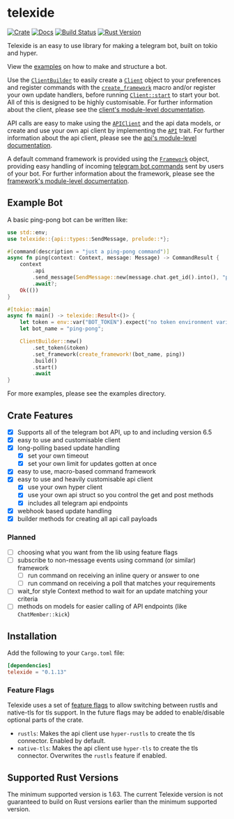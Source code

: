 # telexide

[![Crate](https://img.shields.io/crates/v/telexide?style=flat-square)](https://crates.io/crates/telexide)
[![Docs](https://docs.rs/telexide/badge.svg)](https://docs.rs/telexide)
[![Build Status](https://img.shields.io/endpoint.svg?url=https%3A%2F%2Factions-badge.atrox.dev%2Fcallieve%2Ftelexide%2Fbadge&style=flat-square)](https://actions-badge.atrox.dev/callieve/telexide/goto)
[![Rust Version](https://img.shields.io/badge/rust-1.63.0+-93450a.svg?style=flat-square)](https://blog.rust-lang.org/2020/01/30/Rust-1.63.0.html)

Telexide is an easy to use library for making a telegram bot, built on tokio and hyper.

View the [examples] on how to make and structure a bot.

Use the [`ClientBuilder`] to easily create a [`Client`] object to your
preferences and register commands with the [`create_framework`] macro and/or
register your own update handlers, before running [`Client::start`] to start
your bot. All of this is designed to be highly customisable. For further
information about the client, please see the [client's module-level
documentation][client].

API calls are easy to make using the [`APIClient`] and the api data models,
or create and use your own api client by implementing the [`API`] trait. For
further information about the api client, please see the [api's module-level
documentation][api].

A default command framework is provided using the [`Framework`] object,
providing easy handling of incoming [telegram bot commands][tg_commands]
sent by users of your bot. For further information about the framework,
please see the [framework's module-level documentation][framework].

## Example Bot

A basic ping-pong bot can be written like:

```rust
use std::env;
use telexide::{api::types::SendMessage, prelude::*};

#[command(description = "just a ping-pong command")]
async fn ping(context: Context, message: Message) -> CommandResult {
    context
        .api
        .send_message(SendMessage::new(message.chat.get_id().into(), "pong"))
        .await?;
    Ok(())
}

#[tokio::main]
async fn main() -> telexide::Result<()> {
    let token = env::var("BOT_TOKEN").expect("no token environment variable set");
    let bot_name = "ping-pong";

    ClientBuilder::new()
        .set_token(&token)
        .set_framework(create_framework!(bot_name, ping))
        .build()
        .start()
        .await
}
```

For more examples, please see the examples directory.

## Crate Features

- [x] Supports all of the telegram bot API, up to and including version 6.5
- [x] easy to use and customisable client
- [x] long-polling based update handling
  - [x] set your own timeout
  - [x] set your own limit for updates gotten at once
- [x] easy to use, macro-based command framework
- [x] easy to use and heavily customisable api client
  - [x] use your own hyper client
  - [x] use your own api struct so you control the get and post methods
  - [x] includes all telegram api endpoints
- [x] webhook based update handling
- [x] builder methods for creating all api call payloads

### Planned

- [ ] choosing what you want from the lib using feature flags
- [ ] subscribe to non-message events using command (or similar) framework
  - [ ] run command on receiving an inline query or answer to one
  - [ ] run command on receiving a poll that matches your requirements
- [ ] wait_for style Context method to wait for an update matching your criteria
- [ ] methods on models for easier calling of API endpoints (like `ChatMember::kick`)

## Installation

Add the following to your `Cargo.toml` file:

```toml
[dependencies]
telexide = "0.1.13"
```

### Feature Flags

Telexide uses a set of [feature flags] to allow switching between rustls and native-tls for tls support.
In the future flags may be added to enable/disable optional parts of the crate.

- `rustls`: Makes the api client use `hyper-rustls` to create the tls connector. Enabled by default.
- `native-tls`: Makes the api client use `hyper-tls` to create the tls connector. Overwrites the `rustls` feature if enabled.

## Supported Rust Versions

The minimum supported version is 1.63. The current Telexide version is not guaranteed to build on Rust versions earlier than the minimum supported version.

[examples]: https://github.com/callieve/telexide/blob/master/examples
[client]: https://docs.rs/telexide/*/telexide/client/index.html
[`clientbuilder`]: https://docs.rs/telexide/*/telexide/client/struct.ClientBuilder.html
[`client`]: https://docs.rs/telexide/*/telexide/client/struct.Client.html
[`client::start`]: https://docs.rs/telexide/*/telexide/client/struct.Client.html#method.start
[`apiclient`]: https://docs.rs/telexide/*/telexide/api/struct.APIClient.html
[`api`]: https://docs.rs/telexide/*/telexide/api/trait.API.html
[api]: https://docs.rs/telexide/*/telexide/api/index.html
[`create_framework`]: https://docs.rs/telexide/*/telexide/macro.create_framework.html
[tg_commands]: https://core.telegram.org/bots#commands
[`framework`]: https://docs.rs/telexide/*/telexide/framework/struct.Framework.html
[framework]: https://docs.rs/telexide/*/telexide/framework/index.html
[feature flags]: https://doc.rust-lang.org/cargo/reference/features.html#the-features-section
